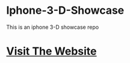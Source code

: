 # Iphone-3-D-Showcase
This is an iphone 3-D showcase repo

# [Visit The Website](https://apple-iphone14-3d.netlify.app/)
